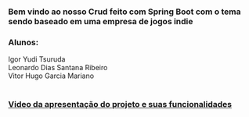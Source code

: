  <h3> Bem vindo ao nosso Crud feito com Spring Boot com o tema sendo baseado em uma empresa de jogos indie</h3>

<h3> Alunos: </h3>

Igor Yudi Tsuruda <br /> 
Leonardo Dias Santana Ribeiro <br /> 
Vitor Hugo Garcia Mariano <br />
<br />
<h3> <a href="https://www.youtube.com/watch?v=8FXCVqYpOis">Video da apresentação do projeto e suas funcionalidades</a> </h3>
